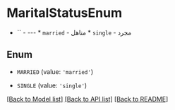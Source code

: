 # MaritalStatusEnum

* `` - --- * `married` - متاهل * `single` - مجرد

## Enum

* `MARRIED` (value: `'married'`)

* `SINGLE` (value: `'single'`)

[[Back to Model list]](../README.md#documentation-for-models) [[Back to API list]](../README.md#documentation-for-api-endpoints) [[Back to README]](../README.md)



